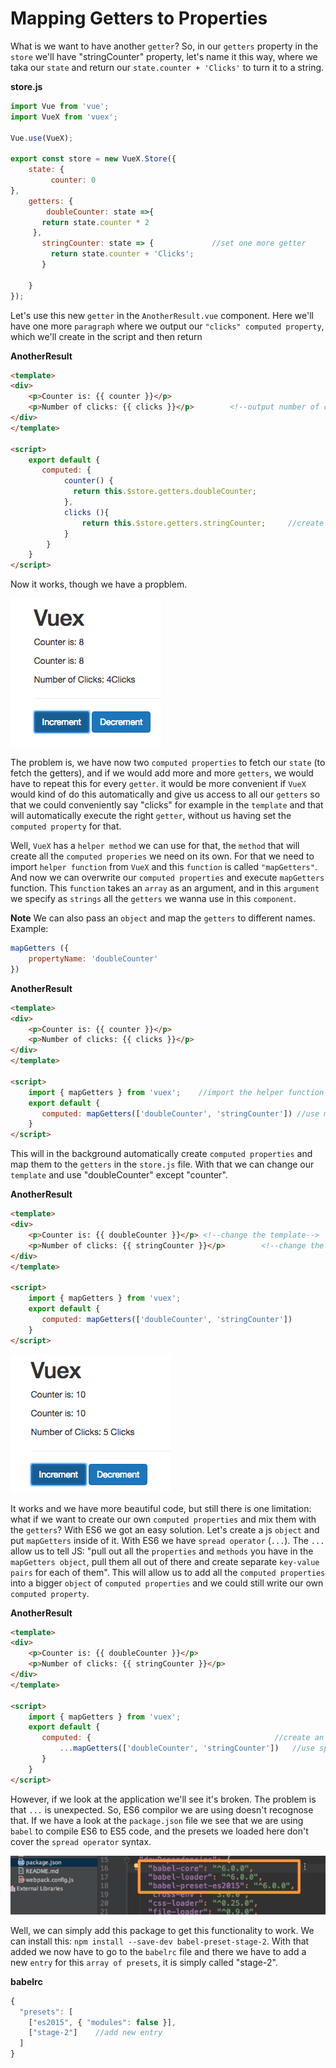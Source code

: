 # Mapping Getters to Properties

What is we want to have another `getter`? So, in our `getters` property in the `store` we'll have "stringCounter" property, let's name it this way, where we taka our `state` and return our `state.counter + 'Clicks'` to turn it to a string. 

**store.js**

```js
import Vue from 'vue';          
import VueX from 'vuex';

Vue.use(VueX);  

export const store = new VueX.Store({              
    state: {
         counter: 0           
},
    getters: {                  
        doubleCounter: state =>{
       return state.counter * 2         
     },
       stringCounter: state => {             //set one more getter
         return state.counter + 'Clicks';
       }

    }
});            
```

Let's use this new `getter` in the `AnotherResult.vue` component. Here we'll have one more `paragraph` where we output our `"clicks" computed property`, which we'll create in the script and then return 

**AnotherResult**

```html
<template>
<div>
    <p>Counter is: {{ counter }}</p>
    <p>Number of clicks: {{ clicks }}</p>        <!--output number of clicks-->
</div>
</template>

<script>
    export default {
       computed: {
            counter() {
              return this.$store.getters.doubleCounter;     
            },
            clicks (){
                return this.$store.getters.stringCounter;     //create computed property
            }
        }
    }
</script>
```

Now it works, though we have a propblem. 

![clicks-number](./clicks-number.png)

The problem is, we have now two `computed properties` to fetch our `state` (to fetch the getters), and if we would add more and more `getters`, we would have to repeat this for every `getter`. it would be more convenient if `VueX` would kind of do this automatically and give us access to all our `getters` so that we could conveniently say "clicks" for example in the `template` and that will automatically execute the right `getter`, without us having set the `computed property` for that. 

Well, `VueX` has a `helper method` we can use for that, the `method` that will create all the `computed properies` we need on its own. For that we need to import `helper function` from `VueX` and this `function` is called `"mapGetters"`. And now we can overwrite our `computed properties` and execute `mapGetters` function. This `function` takes an `array` as an argument, and in this `argument` we specify as `strings` all the `getters` we wanna use in this `component`. 

**Note** We can also pass an `object` and map the `getters` to different names. Example: 
```js
mapGetters ({
    propertyName: 'doubleCounter'
})
```

**AnotherResult**

```html
<template>
<div>
    <p>Counter is: {{ counter }}</p>
    <p>Number of clicks: {{ clicks }}</p>        
</div>
</template>

<script>
    import { mapGetters } from 'vuex';    //import the helper function
    export default {
       computed: mapGetters(['doubleCounter', 'stringCounter']) //use mapGetters
    }
</script>
```

This will in the background automatically create `computed properties` and map them to the `getters` in the `store.js` file. With that we can change our `template` and use "doubleCounter" except "counter". 

**AnotherResult**

```html
<template>
<div>
    <p>Counter is: {{ doubleCounter }}</p> <!--change the template-->
    <p>Number of clicks: {{ stringCounter }}</p>        <!--change the template-->
</div>
</template>

<script>
    import { mapGetters } from 'vuex';    
    export default {
       computed: mapGetters(['doubleCounter', 'stringCounter']) 
    }
</script>
```
![map-getters](./map-getters.png)

It works and we have more beautiful code, but still there is one limitation: what if we want to create our own `computed properties` and mix them with the `getters`? With ES6 we got an easy solution. Let's create a js `object` and put `mapGetters` inside of it. With ES6 we have `spread operator` (`...`). The `...` allow us to tell JS: "pull out all the `properties` and `methods` you have in the `mapGetters object`, pull them all out of there and create separate `key-value pairs` for each of them". This will allow us to add all the `computed properties` into a bigger `object` of `computed properties` and we could still write our own `computed property`. 

**AnotherResult**

```html
<template>
<div>
    <p>Counter is: {{ doubleCounter }}</p> 
    <p>Number of clicks: {{ stringCounter }}</p>        
</div>
</template>

<script>
    import { mapGetters } from 'vuex';    
    export default {
       computed: {                                         //create an object
           ...mapGetters(['doubleCounter', 'stringCounter'])   //use spread operator 
       }
    }
</script>
```
However, if we look at the application we'll see it's broken. The problem is that `...` is unexpected. So, ES6 compilor we are using doesn't recognose that. If we have a look at the `package.json` file we see that we are using `babel` to compile ES6 to ES5 code, and the presets we loaded here don't cover the `spread operator` syntax. 

![babel-compilor](./babel-compilor.png)

Well, we can simply add this package to get this functionality to work. We can install this: `npm install --save-dev babel-preset-stage-2`. With that added we now have to go to the `babelrc` file and there we have to add a new `entry` for this `array of presets`, it is simply called "stage-2". 

**babelrc**

```js
{
  "presets": [
    ["es2015", { "modules": false }],
    ["stage-2"]    //add new entry
  ]
}
```